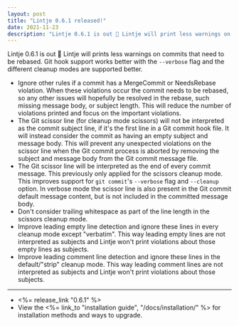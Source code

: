 ```yaml
---
layout: post
title: "Lintje 0.6.1 released!"
date: 2021-11-23
description: "Lintje 0.6.1 is out 🚀 Lintje will print less warnings on commits that need to be rebased. Git hook support works better with the `--verbose` flag and the different cleanup modes are supported better."
---
```


Lintje 0.6.1 is out 🚀 Lintje will prints less warnings on commits that need to be rebased. Git hook support works better with the `--verbose` flag and the different cleanup modes are supported better.

- Ignore other rules if a commit has a MergeCommit or NeedsRebase violation.
  When these violations occur the commit needs to be rebased, so any other
  issues will hopefully be resolved in the rebase, such missing message body,
  or subject length. This will reduce the number of violations printed and
  focus on the important violations.
- The Git scissor line (for cleanup mode scissors) will not be interpreted as
  the commit subject line, if it's the first line in a Git commit hook file. It
  will instead consider the commit as having an empty subject and message body.
  This will prevent any unexpected violations on the scissor line when the Git
  commit process is aborted by removing the subject and message body from the
  Git commit message file.
- The Git scissor line will be interpreted as the end of every commit message.
  This previously only applied for the scissors cleanup mode. This improves
  support for `git commit`'s `--verbose` flag and `--cleanup` option. In
  verbose mode the scissor line is also present in the Git commit default
  message content, but is not included in the committed message body.
- Don't consider trailing whitespace as part of the line length in the scissors
  cleanup mode.
- Improve leading empty line detection and ignore these lines in every cleanup
  mode except "verbatim". This way leading empty lines are not interpreted as
  subjects and Lintje won't print violations about those empty lines as
  subjects.
- Improve leading comment line detection and ignore these lines in the
  default/"strip" cleanup mode. This way leading comment lines are not
  interpreted as subjects and Lintje won't print violations about those
  subjects.

---

- <%= release_link "0.6.1" %>
- View the <%= link_to "installation guide", "/docs/installation/" %> for installation methods and ways to upgrade.
